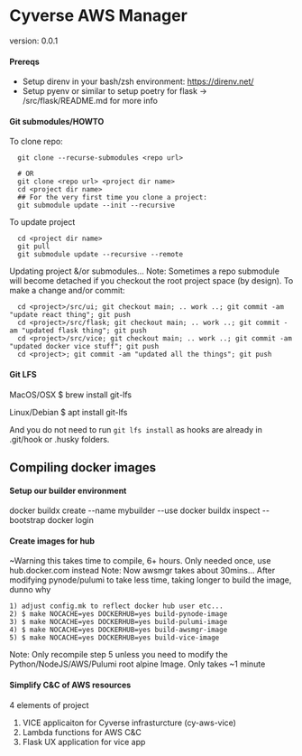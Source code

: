 # Cyverse AWS Manager

version: 0.0.1

#### Prereqs

  * Setup direnv in your bash/zsh environment: https://direnv.net/
  * Setup pyenv or similar to setup poetry for flask -> <project>/src/flask/README.md for more info


#### Git submodules/HOWTO

To clone repo:
```
  git clone --recurse-submodules <repo url>

  # OR
  git clone <repo url> <project dir name>
  cd <project dir name>
  ## For the very first time you clone a project:
  git submodule update --init --recursive
```

To update project

```
  cd <project dir name>
  git pull
  git submodule update --recursive --remote
```

Updating project &/or submodules...
Note: Sometimes a repo submodule will become detached if you checkout the root project space (by design). To make a change and/or commit:
```
  cd <project>/src/ui; git checkout main; .. work ..; git commit -am "update react thing"; git push
  cd <project>/src/flask; git checkout main; .. work ..; git commit -am "updated flask thing"; git push
  cd <project>/src/vice; git checkout main; .. work ..; git commit -am "updated docker vice stuff"; git push
  cd <project>; git commit -am "updated all the things"; git push
```

#### Git LFS

MacOS/OSX
$ brew install git-lfs

Linux/Debian
$ apt install git-lfs

And you do not need to run `git lfs install` as hooks are already in .git/hook or .husky folders.

## Compiling docker images

#### Setup our builder environment

  docker buildx create --name mybuilder --use
  docker buildx inspect --bootstrap
  docker login

#### Create images for hub

~Warning this takes time to compile, 6+ hours. Only needed once, use hub.docker.com instead
Note: Now awsmgr takes about 30mins... After modifying pynode/pulumi to take less time, taking longer to build the image, dunno why

    1) adjust config.mk to reflect docker hub user etc...
    2) $ make NOCACHE=yes DOCKERHUB=yes build-pynode-image
    3) $ make NOCACHE=yes DOCKERHUB=yes build-pulumi-image
    4) $ make NOCACHE=yes DOCKERHUB=yes build-awsmgr-image
    5) $ make NOCACHE=yes DOCKERHUB=yes build-vice-image

Note: Only recompile step 5 unless you need to modify the Python/NodeJS/AWS/Pulumi root alpine Image. Only takes ~1 minute

#### Simplify C&C of AWS resources

4 elements of project

  1) VICE applicaiton for Cyverse infrasturcture (cy-aws-vice)
  2) Lambda functions for AWS C&C
  3) Flask UX application for vice app
